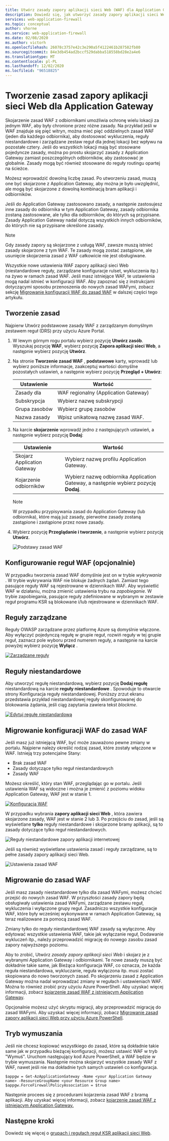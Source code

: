 ```yaml
---
title: Utwórz zasady zapory aplikacji sieci Web (WAF) dla Application Gateway
description: Dowiedz się, jak utworzyć zasady zapory aplikacji sieci Web dla Application Gateway.
services: web-application-firewall
ms.topic: conceptual
author: vhorne
ms.service: web-application-firewall
ms.date: 02/08/2020
ms.author: victorh
ms.openlocfilehash: 26078c3757e42c3e290a5f4122461b287582fb80
ms.sourcegitcommit: 84e3db454ad2bccf529dabba518558bd28e2a4e6
ms.translationtype: MT
ms.contentlocale: pl-PL
ms.lasthandoff: 12/02/2020
ms.locfileid: "96518825"
---
```

# <a name="create-web-application-firewall-policies-for-application-gateway"></a>Tworzenie zasad zapory aplikacji sieci Web dla Application Gateway

Skojarzenie zasad WAF z odbiornikami umożliwia ochronę wielu lokacji za jednym WAF, aby były chronione przez różne zasady. Na przykład jeśli w WAF znajduje się pięć witryn, można mieć pięć oddzielnych zasad WAF (jeden dla każdego odbiornika), aby dostosować wykluczenia, reguły niestandardowe i zarządzane zestaw reguł dla jednej lokacji bez wpływu na pozostałe cztery. Jeśli do wszystkich lokacji mają być stosowane pojedyncze zasady, można po prostu skojarzyć zasady z Application Gateway zamiast poszczególnych odbiorników, aby zastosować je globalnie. Zasady mogą być również stosowane do reguły routingu opartej na ścieżce. 

Możesz wprowadzić dowolną liczbę zasad. Po utworzeniu zasad, muszą one być skojarzone z Application Gateway, aby można je było uwzględnić, ale mogą być skojarzone z dowolną kombinacją bram aplikacji i odbiorników. 

Jeśli do Application Gateway zastosowano zasady, a następnie zastosujesz inne zasady do odbiornika w tym Application Gateway, zasady odbiornika zostaną zastosowane, ale tylko dla odbiorników, do których są przypisane. Zasady Application Gateway nadal dotyczą wszystkich innych odbiorników, do których nie są przypisane określone zasady. 

   > [!NOTE]
   > Gdy zasady zapory są skojarzone z usługą WAF, zawsze muszą istnieć zasady skojarzone z tym WAF. Te zasady mogą zostać zastąpione, ale usunięcie skojarzenia zasad z WAF całkowicie nie jest obsługiwane. 

Wszystkie nowe ustawienia WAF zapory aplikacji sieci Web (niestandardowe reguły, zarządzane konfiguracje rulset, wykluczenia itp.) na żywo w ramach zasad WAF. Jeśli masz istniejące WAF, te ustawienia mogą nadal istnieć w konfiguracji WAF. Aby zapoznać się z instrukcjami dotyczącymi sposobu przenoszenia do nowych zasad WAFymi, zobacz sekcję [Migrowanie konfiguracji WAF do zasad WAF](#migrate) w dalszej części tego artykułu. 

## <a name="create-a-policy"></a>Tworzenie zasad

Najpierw Utwórz podstawowe zasady WAF z zarządzanym domyślnym zestawem reguł (DRS) przy użyciu Azure Portal.

1. W lewym górnym rogu portalu wybierz pozycję **Utwórz zasób**. Wyszukaj pozycję **WAF**, wybierz pozycję **Zapora aplikacji sieci Web**, a następnie wybierz pozycję **Utwórz**.
2. Na stronie **Tworzenie zasad WAF** , **podstawowe** karty, wprowadź lub wybierz poniższe informacje, zaakceptuj wartości domyślne pozostałych ustawień, a następnie wybierz pozycję **Przegląd + Utwórz**:

   |Ustawienie  |Wartość  |
   |---------|---------|
   |Zasady dla     |WAF regionalny (Application Gateway)|
   |Subskrypcja     |Wybierz nazwę subskrypcji|
   |Grupa zasobów     |Wybierz grupę zasobów|
   |Nazwa zasady     |Wpisz unikatową nazwę zasad WAF.|
3. Na karcie **skojarzenie** wprowadź jedno z następujących ustawień, a następnie wybierz pozycję **Dodaj**:

   |Ustawienie  |Wartość  |
   |---------|---------|
   |Skojarz Application Gateway     |Wybierz nazwę profilu Application Gateway.|
   |Kojarzenie odbiorników     |Wybierz nazwę odbiornika Application Gateway, a następnie wybierz pozycję **Dodaj**.|

   > [!NOTE]
   > W przypadku przypisywania zasad do Application Gateway (lub odbiornika), które mają już zasady, pierwotne zasady zostaną zastąpione i zastąpione przez nowe zasady.
4. Wybierz pozycję **Przeglądanie i tworzenie**, a następnie wybierz pozycję **Utwórz**.

   ![Podstawy zasad WAF](../media/create-waf-policy-ag/waf-policy-basics.png)

## <a name="configure-waf-rules-optional"></a>Konfigurowanie reguł WAF (opcjonalnie)

W przypadku tworzenia zasad WAF domyślnie jest on w trybie *wykrywania* . W trybie wykrywania WAF nie blokuje żadnych żądań. Zamiast tego pasujące reguły WAF są rejestrowane w dziennikach WAF. Aby wyświetlić WAF w działaniu, można zmienić ustawienia trybu na *zapobieganie*. W trybie zapobiegania, pasujące reguły zdefiniowane w wybranym w zestawie reguł programu KSR są blokowane i/lub rejestrowane w dziennikach WAF.

## <a name="managed-rules"></a>Reguły zarządzane

Reguły OWASP zarządzane przez platformę Azure są domyślnie włączone. Aby wyłączyć pojedynczą regułę w grupie reguł, rozwiń reguły w tej grupie reguł, zaznacz pole wyboru przed numerem reguły, a następnie na karcie powyżej wybierz pozycję **Wyłącz** .

[![Zarządzane reguły ](../media/create-waf-policy-ag/managed-rules.png)](../media/create-waf-policy-ag/managed-rules-lrg.png#lightbox)

## <a name="custom-rules"></a>Reguły niestandardowe

Aby utworzyć regułę niestandardową, wybierz pozycję **Dodaj regułę** niestandardową na karcie **reguły niestandardowe** . Spowoduje to otwarcie strony Konfiguracja reguły niestandardowej. Poniższy zrzut ekranu przedstawia przykład niestandardowej reguły skonfigurowanej do blokowania żądania, jeśli ciąg zapytania zawiera tekst *blockme*.

[![Edytuj regułę ](../media/create-waf-policy-ag/edit-custom-rule.png) niestandardową](../media/create-waf-policy-ag/edit-custom-rule-lrg.png#lightbox)

## <a name="migrate-your-waf-config-to-a-waf-policy"></a><a name="migrate"></a>Migrowanie konfiguracji WAF do zasad WAF

Jeśli masz już istniejącą WAF, być może zauważono pewne zmiany w portalu. Najpierw należy określić rodzaj zasad, które zostały włączone w WAF. Istnieją trzy potencjalne Stany:

- Brak zasad WAF
- Zasady dotyczące tylko reguł niestandardowych
- Zasady WAF

Możesz określić, który stan WAF, przeglądając go w portalu. Jeśli ustawienia WAF są widoczne i można je zmienić z poziomu widoku Application Gateway, WAF jest w stanie 1.

[![Konfiguracja ](../media/create-waf-policy-ag/waf-configure.png) WAF](../media/create-waf-policy-ag/waf-configure-lrg.png#lightbox)

W przypadku wybrania **zapory aplikacji sieci Web** , która zawiera skojarzone zasady, WAF jest w stanie 2 lub 3. Po przejściu do zasad, jeśli są wyświetlane **tylko** reguły niestandardowe i skojarzone bramy aplikacji, są to zasady dotyczące tylko reguł niestandardowych.

![Reguły niestandardowe zapory aplikacji internetowej](../media/create-waf-policy-ag/waf-custom-rules.png)

Jeśli są również wyświetlane ustawienia zasad i reguły zarządzane, są to pełne zasady zapory aplikacji sieci Web. 

![Ustawienia zasad WAF](../media/create-waf-policy-ag/waf-policy-settings.png)

## <a name="migrate-to-waf-policy"></a>Migrowanie do zasad WAF

Jeśli masz zasady niestandardowe tylko dla zasad WAFymi, możesz chcieć przejść do nowych zasad WAF. W przyszłości zasady zapory będą obsługiwały ustawienia zasad WAFymi, zarządzane zestawu reguł, wykluczenia i wyłączone grupy reguł. Zasadniczo wszystkie konfiguracje WAF, które były wcześniej wykonywane w ramach Application Gateway, są teraz realizowane za pomocą zasad WAF. 

Zmiany tylko do reguły niestandardowej WAF zasady są wyłączone. Aby edytować wszystkie ustawienia WAF, takie jak wyłączanie reguł, Dodawanie wykluczeń itp., należy przeprowadzić migrację do nowego zasobu zasad zapory najwyższego poziomu.

Aby to zrobić, Utwórz *zasady zapory aplikacji sieci Web* i skojarz je z wybranymi Application Gateway i odbiornikami. Te nowe zasady muszą być dokładnie takie same, jak Bieżąca konfiguracja WAF, co oznacza, że każda reguła niestandardowa, wykluczanie, reguła wyłączona itp. musi zostać skopiowana do nowo tworzonych zasad. Po skojarzeniu zasad z Application Gateway można nadal wprowadzać zmiany w regułach i ustawieniach WAF. Można to również zrobić przy użyciu Azure PowerShell. Aby uzyskać więcej informacji, zobacz [kojarzenie zasad WAF z istniejącym Application Gateway](associate-waf-policy-existing-gateway.md).

Opcjonalnie możesz użyć skryptu migracji, aby przeprowadzić migrację do zasad WAFymi. Aby uzyskać więcej informacji, zobacz [Migrowanie zasad zapory aplikacji sieci Web przy użyciu Azure PowerShell](migrate-policy.md).

## <a name="force-mode"></a>Tryb wymuszania

Jeśli nie chcesz kopiować wszystkiego do zasad, które są dokładnie takie same jak w przypadku bieżącej konfiguracji, możesz ustawić WAF w tryb "Wymuś". Uruchom następujący kod Azure PowerShell, a WAF będzie w trybie wymuszania. Następnie można skojarzyć wszystkie zasady WAF z WAF, nawet jeśli nie ma dokładnie tych samych ustawień co konfiguracja. 

```azurepowershell-interactive
$appgw = Get-AzApplicationGateway -Name <your Application Gateway name> -ResourceGroupName <your Resource Group name>
$appgw.ForceFirewallPolicyAssociation = $true
```

Następnie procees się z procedurami kojarzenia zasad WAF z bramą aplikacji. Aby uzyskać więcej informacji, zobacz [kojarzenie zasad WAF z istniejącym Application Gateway.](associate-waf-policy-existing-gateway.md)

## <a name="next-steps"></a>Następne kroki

Dowiedz się więcej o [grupach i regułach reguł KSR aplikacji sieci Web](application-gateway-crs-rulegroups-rules.md).
